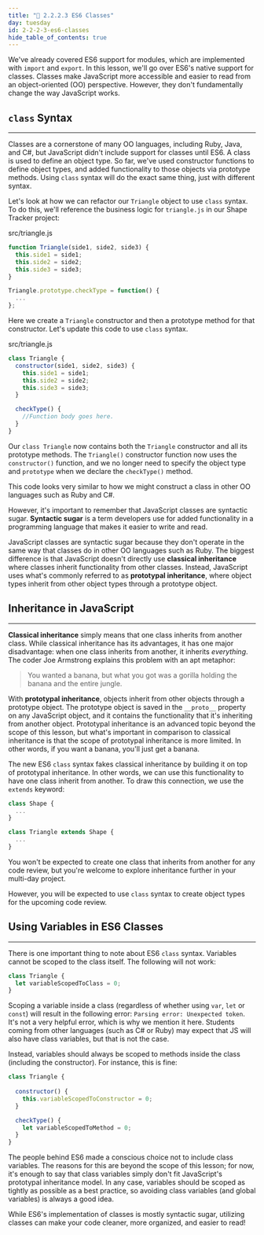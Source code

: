 ```yaml
---
title: "📓 2.2.2.3 ES6 Classes"
day: tuesday
id: 2-2-2-3-es6-classes
hide_table_of_contents: true
---
```


We've already covered ES6 support for modules, which are implemented with `import` and `export`. In this lesson, we'll go over ES6's native support for classes. Classes make JavaScript more accessible and easier to read from an object-oriented (OO) perspective. However, they don't fundamentally change the way JavaScript works.

## `class` Syntax
---

Classes are a cornerstone of many OO languages, including Ruby, Java, and C#, but JavaScript didn't include support for classes until ES6. A class is used to define an object type. So far, we've used constructor functions to define object types, and added functionality to those objects via prototype methods. Using `class` syntax will do the exact same thing, just with different syntax.

Let's look at how we can refactor our `Triangle` object to use `class` syntax. To do this, we'll reference the business logic for `triangle.js` in our Shape Tracker project:

<div class="filename">src/triangle.js</div>

```javascript
function Triangle(side1, side2, side3) {
  this.side1 = side1;
  this.side2 = side2;
  this.side3 = side3;
}

Triangle.prototype.checkType = function() {
  ...
};
```

Here we create a `Triangle` constructor and then a prototype method for that constructor. Let's update this code to use `class` syntax.

<div class="filename">src/triangle.js</div>

```javascript
class Triangle {
  constructor(side1, side2, side3) {
    this.side1 = side1;
    this.side2 = side2;
    this.side3 = side3;
  }

  checkType() {
    //Function body goes here.
  }    
}
```

Our `class Triangle` now contains both the `Triangle` constructor and all its prototype methods. The `Triangle()` constructor function now uses the `constructor()` function, and we no longer need to specify the object type and `prototype` when we declare the `checkType()` method. 

This code looks very similar to how we might construct a class in other OO languages such as Ruby and C#.

However, it's important to remember that JavaScript classes are syntactic sugar. **Syntactic sugar** is a term developers use for added functionality in a programming language that makes it easier to write and read.

JavaScript classes are syntactic sugar because they don't operate in the same way that classes do in other OO languages such as Ruby. The biggest difference is that JavaScript doesn't directly use **classical inheritance** where classes inherit functionality from other classes. Instead, JavaScript uses what's commonly referred to as **prototypal inheritance**, where object types inherit from other object types through a prototype object.

## Inheritance in JavaScript
---

**Classical inheritance** simply means that one class inherits from another class. While classical inheritance has its advantages, it has one major disadvantage: when one class inherits from another, it inherits _everything_. The coder Joe Armstrong explains this problem with an apt metaphor: 

> You wanted a banana, but what you got was a gorilla holding the banana and the entire jungle.

With **prototypal inheritance**, objects inherit from other objects through a prototype object. The prototype object is saved in the `__proto__` property on any JavaScript object, and it contains the functionality that it's inheriting from another object. Prototypal inheritance is an advanced topic beyond the scope of this lesson, but what's important in comparison to classical inheritance is that the scope of prototypal inheritance is more limited. In other words, if you want a banana, you'll just get a banana.

The new ES6 `class` syntax fakes classical inheritance by building it on top of prototypal inheritance. In other words, we can use this functionality to have one class inherit from another. To draw this connection, we use the `extends` keyword:

```javascript
class Shape {
  ...
}

class Triangle extends Shape {
  ...
}
```

You won't be expected to create one class that inherits from another for any code review, but you're welcome to explore inheritance further in your multi-day project. 

However, you will be expected to use `class` syntax to create object types for the upcoming code review.

## Using Variables in ES6 Classes
---

There is one important thing to note about ES6 `class` syntax. Variables cannot be scoped to the class itself. The following will not work:

```javascript
class Triangle {
  let variableScopedToClass = 0;
}
```

Scoping a variable inside a class (regardless of whether using `var`, `let` or `const`) will result in the following error: `Parsing error: Unexpected token`. It's not a very helpful error, which is why we mention it here. Students coming from other languages (such as C# or Ruby) may expect that JS will also have class variables, but that is not the case.

Instead, variables should always be scoped to methods inside the class (including the constructor). For instance, this is fine:

```javascript
class Triangle {
  
  constructor() {
    this.variableScopedToConstructor = 0;
  }

  checkType() {
    let variableScopedToMethod = 0;
  }    
}
```

The people behind ES6 made a conscious choice not to include class variables. The reasons for this are beyond the scope of this lesson; for now, it's enough to say that class variables simply don't fit JavaScript's prototypal inheritance model. In any case, variables should be scoped as tightly as possible as a best practice, so avoiding class variables (and global variables) is always a good idea.

While ES6's implementation of classes is mostly syntactic sugar, utilizing classes can make your code cleaner, more organized, and easier to read!

